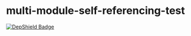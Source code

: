 # multi-module-self-referencing-test

[![DepShield Badge](https://staging.depshield.sonatype.org/badges/depshield-staging/int-1550-test/depshield.svg)](https://sonatype.github.io/depshield-github-pages)
